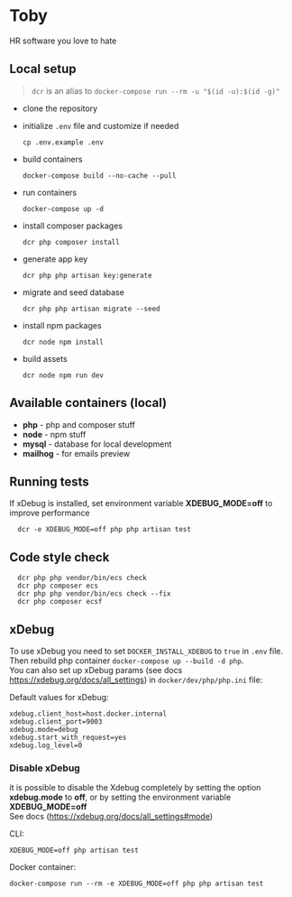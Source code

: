 # Toby

HR software you love to hate

## Local setup

> `dcr` is an alias to `docker-compose run --rm -u "$(id -u):$(id -g)"`

- clone the repository
- initialize `.env` file and customize if needed

      cp .env.example .env

- build containers

      docker-compose build --no-cache --pull

- run containers

      docker-compose up -d

- install composer packages

      dcr php composer install

- generate app key

      dcr php php artisan key:generate

- migrate and seed database

      dcr php php artisan migrate --seed

- install npm packages

      dcr node npm install

- build assets

      dcr node npm run dev

## Available containers (local)
- **php** - php and composer stuff
- **node** - npm stuff
- **mysql** - database for local development
- **mailhog** - for emails preview

## Running tests
If xDebug is installed, set environment variable **XDEBUG_MODE=off** to improve performance

      dcr -e XDEBUG_MODE=off php php artisan test


## Code style check
      dcr php php vendor/bin/ecs check
      dcr php composer ecs
      dcr php php vendor/bin/ecs check --fix
      dcr php composer ecsf

## xDebug

To use xDebug you need to set `DOCKER_INSTALL_XDEBUG` to `true` in `.env` file.\
Then rebuild php container `docker-compose up --build -d php`.\
You can also set up xDebug params (see docs https://xdebug.org/docs/all_settings) in `docker/dev/php/php.ini` file:

Default values for xDebug:
```
xdebug.client_host=host.docker.internal
xdebug.client_port=9003
xdebug.mode=debug
xdebug.start_with_request=yes
xdebug.log_level=0
```

### Disable xDebug
it is possible to disable the Xdebug completely by setting the option **xdebug.mode** to **off**,
or by setting the environment variable **XDEBUG_MODE=off**\
See docs (https://xdebug.org/docs/all_settings#mode)

CLI:
```
XDEBUG_MODE=off php artisan test
```
Docker container:
```
docker-compose run --rm -e XDEBUG_MODE=off php php artisan test
```